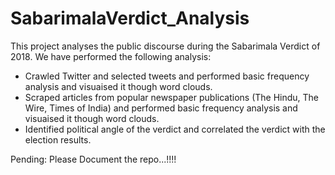 # SabarimalaVerdict_Analysis

This project analyses the public discourse during the Sabarimala Verdict of 2018. 
We have performed the following analysis:

- Crawled Twitter and selected tweets and performed basic frequency analysis and visuaised it though word clouds.
- Scraped articles from popular newspaper publications (The Hindu, The Wire, Times of India) and performed basic frequency analysis and visuaised it though word clouds.
- Identified political angle of the verdict and correlated the verdict with the election results.

Pending:
Please Document the repo...!!!!